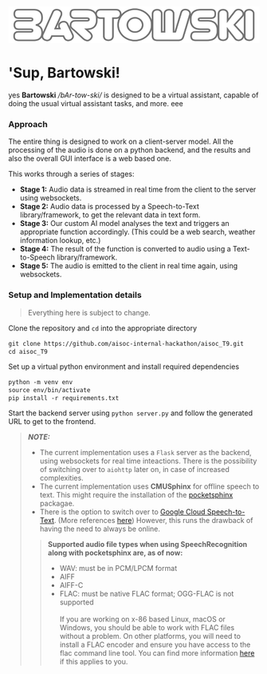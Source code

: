 ![bartowski.png](assets/bartowski.png)

# 'Sup, Bartowski!
yes
**Bartowski** */bAr-tow-ski/* is designed to be a virtual assistant, capable of doing the usual virtual assistant tasks, and more.
eee

### Approach
The entire thing is designed to work on a client-server model. All the processing of the audio is done on a python backend, and the results and also the overall GUI interface is a web based one.

This works through a series of stages:
- **Stage 1:** Audio data is streamed in real time from the client to the server using websockets.
- **Stage 2:** Audio data is processed by a Speech-to-Text library/framework, to get the relevant data in text form.
- **Stage 3:** Our custom AI model analyses the text and triggers an appropriate function accordingly. (This could be a web search, weather information lookup, etc.)
- **Stage 4:** The result of the function is converted to audio using a Text-to-Speech library/framework.
- **Stage 5:** The audio is emitted to the client in real time again, using websockets. 


### Setup and Implementation details
> Everything here is subject to change.

Clone the repository and `cd` into the appropriate directory
```shell
git clone https://github.com/aisoc-internal-hackathon/aisoc_T9.git
cd aisoc_T9
```

Set up a virtual python environment and install required dependencies
```shell
python -m venv env
source env/bin/activate
pip install -r requirements.txt
```

Start the backend server using `python server.py` and follow the generated URL to get to the frontend.

> ***NOTE:*** 
> - The current implementation uses a `Flask` server as the backend, using websockets for real time inteactions. There is the possibility of switching over to `aiohttp` later on, in case of increased complexities.
> - The current implementation uses **CMUSphinx** for offline speech to text. This might require the installation of the [pocketsphinx](https://cmusphinx.github.io/wiki/download/) packagae.
> - There is the option to switch over to [Google Cloud Speech-to-Text](https://cloud.google.com/speech-to-text/v2/docs/streaming-recognize). (More references [here](https://github.com/saharmor/realtime-transcription-playground/blob/main/backend/demo_web_app.py)) However, this runs the drawback of having the need to always be online.
>> **Supported audio file types when using SpeechRecognition along with pocketsphinx are, as of now:**
>> - WAV: must be in PCM/LPCM format
>> - AIFF
>> - AIFF-C
>> - FLAC: must be native FLAC format; OGG-FLAC is not supported
>> </br></br> If you are working on x-86 based Linux, macOS or Windows, you should be able to work with FLAC files without a problem. On other platforms, you will need to install a FLAC encoder and ensure you have access to the flac command line tool. You can find more information [here](https://xiph.org/flac/) if this applies to you.
